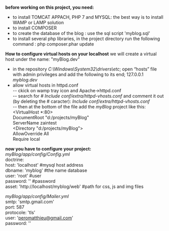 __before working on this project, you need:__  
- to install TOMCAT APPACH, PHP 7 and MYSQL: the best way is to install WAMP or LAMP solution
- to install COMPOSER
- to create the database of the blog : use the sql script 'myblog.sql'
- to install several php libraries, in the project directory run the following command : php composer.phar update

__How to configure virtual hosts on your localhost__
we will create a virtual host under the name: "myBlog.dev"
- in the repository *C:\Windows\System32\drivers\etc*; open “hosts” file with admin privileges and add the following to its end;
127.0.0.1 *myblog.dev* 
- allow virtual hosts in httpd.conf  
-- ckick on wamp tray icon and Apache->httpd.conf  
-- search for *# Include conf/extra/httpd-vhosts.conf* and comment it out (by deleting the # caracter): *Include conf/extra/httpd-vhosts.conf*  
-- then at the bottom of the file add the *myBlog* project like this:  
<VirtualHost *:80>  
DocumentRoot "d:/projects/myBlog"  
ServerName zaintest  
<Directory "d:/projects/myBlog">  
AllowOverride All  
Require local  
</Directory>  
</VirtualHost>  
  
  
__now you have to configure your project:__  
*myBlog/app/config/Config.yml*  
doctrine:  
host: 'localhost' #mysql host address  
dbname: 'myblog' #the name database  
user: 'root' #user  
password: '' #password  
asset: 'http://localhost/myblog/web' #path for css, js and img files  
  
*myBlog/app/config/Mailer.yml*  
smtp: 'smtp.gmail.com'  
port: 587  
protocole: 'tls'  
user: 'peromatthieu@gmail.com'  
password: ''  


